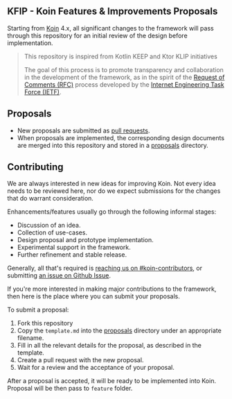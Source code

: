 KFIP - Koin Features & Improvements Proposals
--

Starting from [Koin](https://insert-koin.io) 4.x, all significant changes to the framework will pass through this repository 
for an initial review of the design before implementation.

> This repository is inspired from Kotlin KEEP and Ktor KLIP initiatives
> 
> The goal of this process is to promote transparency and collaboration in the development of the framework, as in the 
> spirit of the [Request of Comments (RFC)](https://en.wikipedia.org/wiki/Request_for_Comments) process developed by the 
> [Internet Engineering Task Force (IETF)](https://en.wikipedia.org/wiki/Internet_Engineering_Task_Force).

## Proposals

* New proposals are submitted as [pull requests](https://github.com/InsertKoinIO/KFIP/pulls).
* When proposals are implemented, the corresponding design documents are merged into this repository and stored in a [proposals](proposals) directory.

## Contributing

We are always interested in new ideas for improving Koin. Not every idea needs to be reviewed here, nor do we expect 
submissions for the changes that do warrant consideration.

Enhancements/features usually go through the following informal stages:
- Discussion of an idea.
- Collection of use-cases.
- Design proposal and prototype implementation.
- Experimental support in the framework.
- Further refinement and stable release.

Generally, all that's required is [reaching us on #koin-contributors](https://slack-chats.kotlinlang.org/c/koin-contributors), or submitting [an issue on Github Issue](https://github.com/InsertKoinIO/koin).

If you're more interested in making major contributions to the framework, then here is the place where you can submit 
your proposals.

To submit a proposal:

1. Fork this repository
2. Copy the `template.md` into the [proposals](proposals) directory under an appropriate filename.
3. Fill in all the relevant details for the proposal, as described in the template.
4. Create a pull request with the new proposal.
5. Wait for a review and the acceptance of your proposal.

After a proposal is accepted, it will be ready to be implemented into Koin. Proposal will be then pass to `feature` folder.
